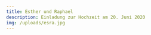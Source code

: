 ```yaml
---
title: Esther und Raphael
description: Einladung zur Hochzeit am 20. Juni 2020
img: /uploads/esra.jpg
---
```


